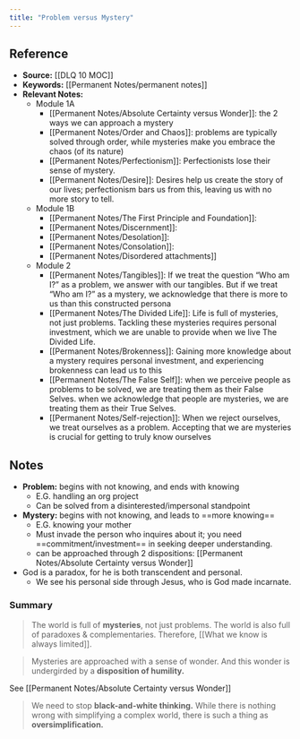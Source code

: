 ```yaml
---
title: "Problem versus Mystery"
---
```

## Reference
- **Source:** [[DLQ 10 MOC]]
- **Keywords:** [[Permanent Notes/permanent notes]]
- **Relevant Notes:** 
	- Module 1A
		- [[Permanent Notes/Absolute Certainty versus Wonder]]: the 2 ways we can approach a mystery
		- [[Permanent Notes/Order and Chaos]]: problems are typically solved through order, while mysteries make you embrace the chaos (of its nature)
		- [[Permanent Notes/Perfectionism]]: Perfectionists lose their sense of mystery.
		- [[Permanent Notes/Desire]]: Desires help us create the story of our lives; perfectionism bars us from this, leaving us with no more story to tell.
	- Module 1B
		- [[Permanent Notes/The First Principle and Foundation]]: 
		- [[Permanent Notes/Discernment]]: 
		- [[Permanent Notes/Desolation]]: 
		- [[Permanent Notes/Consolation]]:
		- [[Permanent Notes/Disordered attachments]]
	- Module 2
		- [[Permanent Notes/Tangibles]]: If we treat the question “Who am I?” as a problem, we answer with our tangibles. But if we treat “Who am I?” as a mystery, we acknowledge that there is more to us than this constructed persona
		- [[Permanent Notes/The Divided Life]]: Life is full of mysteries, not just problems. Tackling these mysteries requires personal investment, which we are unable to provide when we live The Divided Life.
		- [[Permanent Notes/Brokenness]]: Gaining more knowledge about a mystery requires personal investment, and experiencing brokenness can lead us to this
		- [[Permanent Notes/The False Self]]: when we perceive people as problems to be solved, we are treating them as their False Selves. when we acknowledge that people are mysteries, we are treating them as their True Selves.
		- [[Permanent Notes/Self-rejection]]:  When we reject ourselves, we treat ourselves as a problem. Accepting that we are mysteries is crucial for getting to truly know ourselves

## Notes

- **Problem:** begins with not knowing, and ends with knowing
	- E.G. handling an org project
	- Can be solved from a disinterested/impersonal standpoint
- **Mystery:** begins with not knowing, and leads to ==more knowing==
	- E.G. knowing your mother
	- Must invade the person who inquires about it; you need ==commitment/investment== in seeking deeper understanding.
	- can be approached through 2 dispositions: [[Permanent Notes/Absolute Certainty versus Wonder]]
- God is a paradox, for he is both transcendent and personal.
	- We see his personal side through Jesus, who is God made incarnate.


### Summary
> The world is full of **mysteries**, not just problems. The world is also full of paradoxes & complementaries. Therefore, [[What we know is always limited]].

> Mysteries are approached with a sense of wonder. And this wonder is undergirded by a **disposition of humility.**
 
See [[Permanent Notes/Absolute Certainty versus Wonder]]

> We need to stop **black-and-white thinking.** While there is nothing wrong with simplifying a complex world, there is such a thing as **oversimplification.**